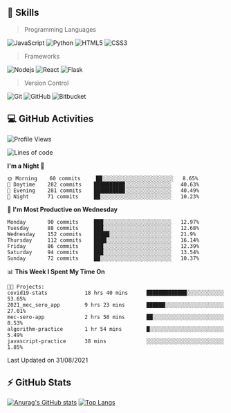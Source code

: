 ## :rocket: Skills<br/>

> Programming Languages

![JavaScript](https://img.shields.io/badge/-JavaScript-%23F7DF1C?style=for-the-badge&logo=javascript&logoColor=white)
![Python](https://img.shields.io/badge/python%20-%2314354C.svg?&style=for-the-badge&logo=python&logoColor=white)
![HTML5](https://img.shields.io/badge/html5%20-%23E34F26.svg?&style=for-the-badge&logo=html5&logoColor=white)
![CSS3](https://img.shields.io/badge/css3%20-%231572B6.svg?&style=for-the-badge&logo=css3&logoColor=white)

> Frameworks

![Nodejs](https://img.shields.io/badge/node.js%20-%2343853D.svg?&style=for-the-badge&logo=node.js&logoColor=white)
![React](https://img.shields.io/badge/React-20232A?style=for-the-badge&logo=react&logoColor=61DAFB)
![Flask](https://img.shields.io/badge/flask%20-%23000.svg?&style=for-the-badge&logo=flask&logoColor=white)

> Version Control

![Git](https://img.shields.io/badge/git%20-%23F05033.svg?&style=for-the-badge&logo=git&logoColor=white)
![GitHub](https://img.shields.io/badge/github%20-%23121011.svg?&style=for-the-badge&logo=github&logoColor=white)
![Bitbucket](https://img.shields.io/badge/bitbucket%20-%230047B3.svg?&style=for-the-badge&logo=bitbucket&logoColor=white)

## :computer: GitHub Activities<br/>

<!--START_SECTION:waka-->
![Profile Views](http://img.shields.io/badge/Profile%20Views-36-blue)

![Lines of code](https://img.shields.io/badge/From%20Hello%20World%20I%27ve%20Written-897246%20lines%20of%20code-blue)

**I'm a Night 🦉** 

```text
🌞 Morning    60 commits     ██░░░░░░░░░░░░░░░░░░░░░░░   8.65% 
🌆 Daytime    282 commits    ██████████░░░░░░░░░░░░░░░   40.63% 
🌃 Evening    281 commits    ██████████░░░░░░░░░░░░░░░   40.49% 
🌙 Night      71 commits     ██░░░░░░░░░░░░░░░░░░░░░░░   10.23%

```
📅 **I'm Most Productive on Wednesday** 

```text
Monday       90 commits     ███░░░░░░░░░░░░░░░░░░░░░░   12.97% 
Tuesday      88 commits     ███░░░░░░░░░░░░░░░░░░░░░░   12.68% 
Wednesday    152 commits    █████░░░░░░░░░░░░░░░░░░░░   21.9% 
Thursday     112 commits    ████░░░░░░░░░░░░░░░░░░░░░   16.14% 
Friday       86 commits     ███░░░░░░░░░░░░░░░░░░░░░░   12.39% 
Saturday     94 commits     ███░░░░░░░░░░░░░░░░░░░░░░   13.54% 
Sunday       72 commits     ██░░░░░░░░░░░░░░░░░░░░░░░   10.37%

```


📊 **This Week I Spent My Time On** 

```text
🐱‍💻 Projects: 
covid19-stats            18 hrs 40 mins      █████████████░░░░░░░░░░░░   53.65% 
2021_mec_sero_app        9 hrs 23 mins       ██████░░░░░░░░░░░░░░░░░░░   27.01% 
mec-sero-app             2 hrs 58 mins       ██░░░░░░░░░░░░░░░░░░░░░░░   8.53% 
algorithm-practice       1 hr 54 mins        █░░░░░░░░░░░░░░░░░░░░░░░░   5.49% 
javascript-practice      38 mins             ░░░░░░░░░░░░░░░░░░░░░░░░░   1.85%

```


 Last Updated on 31/08/2021
<!--END_SECTION:waka-->


## :zap: GitHub Stats<br/>
    
[![Anurag's GitHub stats](https://github-readme-stats.vercel.app/api?username=star6973&show_icons=true&theme=prussian)](https://github.com/star6973/github-readme-stats)
[![Top Langs](https://github-readme-stats.vercel.app/api/top-langs/?username=star6973&layout=compact&hide=jupyter%20notebook,html,css,scss&langs_count=4&theme=prussian)](https://github.com/star6973/github-readme-stats)
